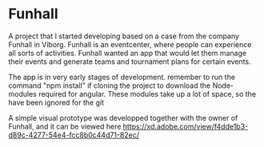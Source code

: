 # Funhall

A project that I started developing based on a case from the company Funhall in Viborg. Funhall is an eventcenter, where people can experience all sorts of activities. Funhall wanted an app that would let them manage their events and generate teams and tournament plans for certain events.

The app is in very early stages of development. remember to run the command "npm install" if cloning the project to download the Node-modules required for angular. These modules take up a lot of space, so the have been ignored for the git

A simple visual prototype was developped together with the owner of Funhall, and it can be viewed here https://xd.adobe.com/view/f4dde1b3-d89c-4277-54e4-fcc8b0c44d71-82ec/
